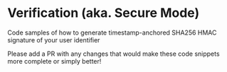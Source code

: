 # Verification (aka. Secure Mode)

Code samples of how to generate timestamp-anchored SHA256 HMAC signature of your user identifier

Please add a PR with any changes that would make these code snippets more complete or simply better!
 